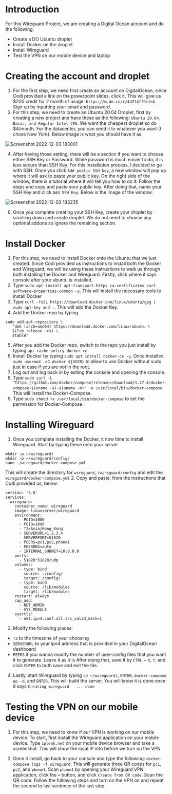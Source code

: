 # Introduction 
For this Wireguard Project, we are creating a Digital Ocean account and do the following:
- Create a DO Ubuntu droplet 
- Install Docker on the droplet 
- Install Wireguard 
- Test the VPN on our mobile device and laptop

# Creating the account and droplet 
1. For the first step, we need first create an account on DigitalOcean, since Codi provided a link on the powerpoint slides, click it. This will give us $200 credit for 2 month of usage: `https://m.do.co/c/4d7f4ff9cfe4` . Sign up by inputting your email and password. 
2. For this step, we need to create an Ubuntu 20.04 Droplet, first by creating a new project and have these as the following: `Ubuntu 20.04, Basic, and Regular Intel CPU`. We want the cheapest droplet so do $4/month. For the datacenter, you can send it to whatever you want (I chose New York). Below image is what you should have it as.

![Screenshot 2022-12-03 183001](https://user-images.githubusercontent.com/87620828/205471361-c01ed323-fa9a-402b-a3f4-e1c1520e9501.jpg)


4. After having those setting, there will be a section if you want to choose either SSH Key or Password. While password is much easier to do, it is less secure than SSH Key. For this installation process, I decided to go with SSH. Once you click `Add public SSH key`, a new window will pop up where it will ask to paste your public key. On the right side of the window, there is  a tutorial where it will tell you how to do it. Follow the steps and copy and paste your public key. After doing that, name your SSH Key and click `Add SSH Key`. Below is the image of the window.

![Screenshot 2022-12-03 183235](https://user-images.githubusercontent.com/87620828/205471486-aca0ae39-3944-4de1-809e-e0c9847fdadc.jpg)

6. Once you complete creating your SSH Key, create your droplet by scrolling down and create droplet. We do not need to choose any optional addons so ignore the remaining section. 

# Install Docker
1. For this step, we need to install Docker onto the Ubuntu that we just created. Since Codi provided us instructions to install both the Docker and Wireguard, we will be using these instructions to walk us through both installing the Docker and Wireguard. Firstly, click where it says console after your ubuntu is installed. 
2. Type `sudo apt install apt-transport-https ca-certificates curl software-properties-common -y`. This will install the necessary tools to install Docker
3. Type `curl -fsSL https://download.docker.com/linux/ubuntu/gpg | sudo apt-key add -`. This will add the Docker Key.
4. Add the Docker repo by typing 
```
sudo add-apt-repository \
   "deb [arch=amd64] https://download.docker.com/linux/ubuntu \
   $(lsb_release -cs) \
   stable"
```
5. After you add the Docker repo, switch to the repo you just install by typing `apt-cache policy docker-ce` 
6. Install Docker by typing `sudo apt install docker-ce -y`. Once installed `sudo usermod -aG docker ${USER}` to allow to use Docker without sudo just in case if you are not in the root.  
7. Log out and log back in by exiting the console and opening the console. 
8. Type `sudo curl -L "https://github.com/docker/compose/releases/download/1.27.4/docker-compose-$(uname -s)-$(uname -m)" -o /usr/local/bin/docker-compose`. This will install the Docker-Compose. 
9. Type `sudo chmod +x /usr/local/bin/docker-compose` to set the permission for Docker-Compose. 

# Installing Wireguard
1. Once you complete installing the Docker, it now time to install Wireguard. Start by typing these onto your server 
```
mkdir -p ~/wireguard/
mkdir -p ~/wireguard/config/
nano ~/wireguard/docker-compose.yml
```  

This will create the directory for `wireguard`, `/wireguard/config` and edit the `wireguard/docker-compose.yml`
2. Copy and paste, from the instructions that Codi provided us, below: 
```
version: '3.8'
services:
  wireguard:
    container_name: wireguard
    image: linuxserver/wireguard
    environment:
      - PUID=1000
      - PGID=1000
      - TZ=Asia/Hong_Kong
      - SERVERURL=1.2.3.4
      - SERVERPORT=51820
      - PEERS=pc1,pc2,phone1
      - PEERDNS=auto
      - INTERNAL_SUBNET=10.0.0.0
    ports:
      - 51820:51820/udp
    volumes:
      - type: bind
        source: ./config/
        target: /config/
      - type: bind
        source: /lib/modules
        target: /lib/modules
    restart: always
    cap_add:
      - NET_ADMIN
      - SYS_MODULE
    sysctls:
      - net.ipv4.conf.all.src_valid_mark=1
```
3. Modify the following places: 
- `TZ` to the timezone of your choosing 
- `SERVERURL` to your ipv4 address that is provided in your DigitalOcean dashboard 
- `PEERS` if you wanna modify the number of user-config files that you want it to generate. Leave it as it is 
After doing that, save it by  `CTRL` + `X`, `Y`, and click `ENTER` to both save and exit the file.  
4. Lastly, start Wireguard by typing `cd ~/wireguard/`, `ENTER`, `docker-compose up -d`, and `ENTER`. This will build the server. You will know it is done once it says `Creating wireguard   ... done`

# Testing the VPN on our mobile device 
1. For this step, we need to know if our VPN is working on our mobile device. To start, first install the Wireguard application on your mobile device. Type `ipleak.net` on your mobile device browser and take a screenshot. This will show the local IP info before we turn on the VPN

3. Once it install, go back to your console and type the following: `docker-compose logs -f wireguard`. This will generate three QR codes for `pc1`, `pc2`, and `phone1`. Scan `phone1` by opening your Wireguard VPN application, click the `+` button, and click `Create from QR code`. Scan the QR code. Follow the following steps and turn on the VPN on and repeat the second to last sentence of the last step. 






